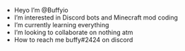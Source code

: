 - Heyo I’m @Buffyio
- I’m interested in Discord bots and Minecraft mod coding 
- I’m currently learning everything 
- I’m looking to collaborate on nothing atm
- How to reach me buffy#2424 on discord

<!---
Buffyio/Buffyio is a ✨ special ✨ repository because its `README.md` (this file) appears on your GitHub profile.
You can click the Preview link to take a look at your changes.
--->
